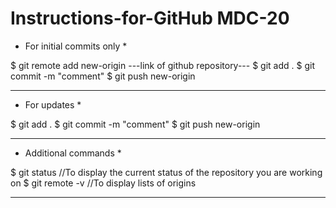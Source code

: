 # Instructions-for-GitHub MDC-20

* For initial commits only *

$ git remote add new-origin ---link of github repository---
$ git add .
$ git commit -m "comment"
$ git push new-origin 

-------------------

* For updates *

$ git add .
$ git commit -m "comment"
$ git push new-origin 

-------------------

* Additional commands *

$ git status //To display the current status of the repository you are working on
$ git remote -v //To display lists of origins

-------------------


